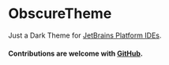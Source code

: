 # ObscureTheme
Just a Dark Theme for [JetBrains Platform IDEs](https://www.jetbrains.com/products).

#### Contributions are welcome with [GitHub](https://github.com/henriquesebastiao/ObscureTheme).
